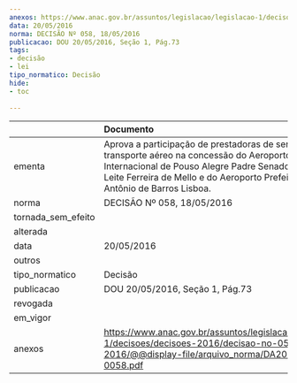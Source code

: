 ```yaml
---
anexos: https://www.anac.gov.br/assuntos/legislacao/legislacao-1/decisoes/decisoes-2016/decisao-no-058-18-05-2016/@@display-file/arquivo_norma/DA2016-0058.pdf
data: 20/05/2016
norma: DECISÃO Nº 058, 18/05/2016
publicacao: DOU 20/05/2016, Seção 1, Pág.73
tags:
- decisão
- lei
tipo_normatico: Decisão
hide: 
- toc 
 
---
```


|                    | Documento                                                                                                                                                                                                                              |
|:-------------------|:---------------------------------------------------------------------------------------------------------------------------------------------------------------------------------------------------------------------------------------|
| ementa             | Aprova a participação de prestadoras de serviços de transporte aéreo na concessão do Aeroporto Internacional de Pouso Alegre Padre Senador José Bento Leite Ferreira de Mello e do Aeroporto Prefeito Doutor Antônio de Barros Lisboa. |
| norma              | DECISÃO Nº 058, 18/05/2016                                                                                                                                                                                                             |
| tornada_sem_efeito |                                                                                                                                                                                                                                        |
| alterada           |                                                                                                                                                                                                                                        |
| data               | 20/05/2016                                                                                                                                                                                                                             |
| outros             |                                                                                                                                                                                                                                        |
| tipo_normatico     | Decisão                                                                                                                                                                                                                                |
| publicacao         | DOU 20/05/2016, Seção 1, Pág.73                                                                                                                                                                                                        |
| revogada           |                                                                                                                                                                                                                                        |
| em_vigor           |                                                                                                                                                                                                                                        |
| anexos             | https://www.anac.gov.br/assuntos/legislacao/legislacao-1/decisoes/decisoes-2016/decisao-no-058-18-05-2016/@@display-file/arquivo_norma/DA2016-0058.pdf                                                                                 |